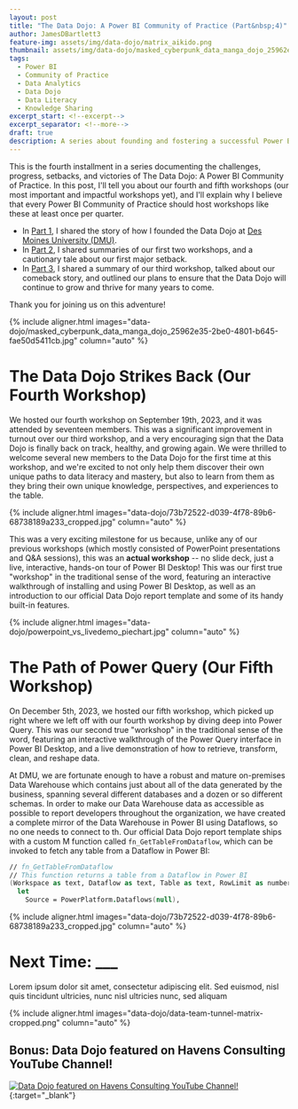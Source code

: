 ```yaml
---
layout: post
title: "The Data Dojo: A Power BI Community of Practice (Part&nbsp;4)"
author: JamesDBartlett3
feature-img: assets/img/data-dojo/matrix_aikido.png
thumbnail: assets/img/data-dojo/masked_cyberpunk_data_manga_dojo_25962e35-2be0-4801-b645-fae50d5411cb_cropped.jpg
tags:
  - Power BI
  - Community of Practice
  - Data Analytics
  - Data Dojo
  - Data Literacy
  - Knowledge Sharing
excerpt_start: <!--excerpt-->
excerpt_separator: <!--more-->
draft: true
description: A series about founding and fostering a successful Power BI Community of Practice
---
```


<!-- intro -->
<!--excerpt-->
This is the fourth installment in a series documenting the challenges, progress, setbacks, and victories of The Data Dojo: A Power BI Community of Practice. In this post, I'll tell you about our fourth and fifth workshops (our most important and impactful workshops yet), and I'll explain why I believe that every Power BI Community of Practice should host workshops like these at least once per quarter.
<!--more-->
- In [Part 1](../../../2023/04/02/DataDojo-PowerBI-CommunityOfPractice-01.html), I shared the story of how I founded the Data Dojo at [Des Moines University (DMU)](https://dmu.edu). 
- In [Part 2](../../../2023/05/28/DataDojo-PowerBI-CommunityOfPractice-02.html), I shared summaries of our first two workshops, and a cautionary tale about our first major setback. 
- In [Part 3](../../../2023/10/07/DataDojo-PowerBI-CommunityOfPractice-03.html), I shared a summary of our third workshop, talked about our comeback story, and outlined our plans to ensure that the Data Dojo will continue to grow and thrive for many years to come. 

Thank you for joining us on this adventure!

{% include aligner.html images="data-dojo/masked_cyberpunk_data_manga_dojo_25962e35-2be0-4801-b645-fae50d5411cb.jpg" column="auto" %}

# The Data Dojo Strikes Back (Our Fourth Workshop)

We hosted our fourth workshop on September 19th, 2023, and it was attended by seventeen members. This was a significant improvement in turnout over our third workshop, and a very encouraging sign that the Data Dojo is finally back on track, healthy, and growing again. We were thrilled to welcome several new members to the Data Dojo for the first time at this workshop, and we're excited to not only help them discover their own unique paths to data literacy and mastery, but also to learn from them as they bring their own unique knowledge, perspectives, and experiences to the table.

{% include aligner.html images="data-dojo/73b72522-d039-4f78-89b6-68738189a233_cropped.jpg" column="auto" %}

This was a very exciting milestone for us because, unlike any of our previous workshops (which mostly consisted of PowerPoint presentations and Q&A sessions), this was an **actual workshop** -- no slide deck, just a live, interactive, hands-on tour of Power BI Desktop! This was our first true "workshop" in the traditional sense of the word, featuring an interactive walkthrough of installing and using Power BI Desktop, as well as an introduction to our official Data Dojo report template and some of its handy built-in features.
<!-- add details here -->

{% include aligner.html images="data-dojo/powerpoint_vs_livedemo_piechart.jpg" column="auto" %}

# The Path of Power Query (Our Fifth Workshop)

On December 5th, 2023, we hosted our fifth workshop, which picked up right where we left off with our fourth workshop by diving deep into Power Query. This was our second true "workshop" in the traditional sense of the word, featuring an interactive walkthrough of the Power Query interface in Power BI Desktop, and a live demonstration of how to retrieve, transform, clean, and reshape data. 

At DMU, we are fortunate enough to have a robust and mature on-premises Data Warehouse which contains just about all of the data generated by the business, spanning several different databases and a dozen or so different schemas. In order to make our Data Warehouse data as accessible as possible to report developers throughout the organization, we have created a complete mirror of the Data Warehouse in Power BI using Dataflows, so no one needs to connect to th. Our official Data Dojo report template ships with a custom M function called `fn_GetTableFromDataflow`, which can be invoked to fetch any table from a Dataflow in Power BI:

```fsharp
// fn_GetTableFromDataflow
// This function returns a table from a Dataflow in Power BI
(Workspace as text, Dataflow as text, Table as text, RowLimit as number) as table =>
  let
    Source = PowerPlatform.Dataflows(null),


```

{% include aligner.html images="data-dojo/73b72522-d039-4f78-89b6-68738189a233_cropped.jpg" column="auto" %}

# Next Time: ___

Lorem ipsum dolor sit amet, consectetur adipiscing elit. Sed euismod, nisl quis tincidunt ultricies, nunc nisl ultricies nunc, sed aliquam

{% include aligner.html images="data-dojo/data-team-tunnel-matrix-cropped.png" column="auto" %}

## Bonus: Data Dojo featured on Havens Consulting YouTube Channel!
[![Data Dojo featured on Havens Consulting YouTube Channel!](../../../assets/img/data-dojo/data-dojo-havens-consulting-youtube.png)](https://www.youtube.com/watch?v=OlvXbg6VjFE&list=PLzN99cpDw6oBsWZ-5CPVwGZqAQ1otRh1q&t=326s){:target="_blank"}
